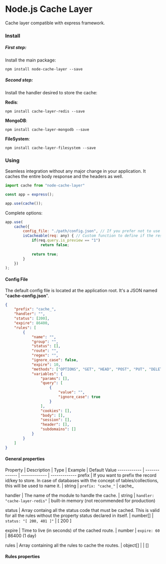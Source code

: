 # Node.js Cache Layer

Cache layer compatible with express framework. 

### Install

##### First step:
Install the main package:
```
npm install node-cache-layer --save
```

##### Second step:
Install the handler desired to store the cache:

**Redis**:
```
npm install cache-layer-redis --save
```

**MongoDB**:
```
npm install cache-layer-mongodb --save
```

**FileSystem**:
```
npm install cache-layer-filesystem --save
```


### Using

Seamless integration without any major change in your application.
It caches the entire body response and the headers as well.

```javascript
import cache from "node-cache-layer"

const app = express();

app.use(cache());
```

Complete options:

```javascript
app.use(
	cache({
		config_file: "./path/config.json", // If you prefer not to use the default location
		isCacheable(req: any) { // Custom function to define if the response can be cached
			if(req.query.is_preview == "1")
				return false;
			
			return true;
		}
	})
);
```

#### Config File

The default config file is located at the application root.
It's a JSON named "**cache-config.json**".

```json
{
	"prefix": "cache_",
	"handler": "",
	"status": [200],
	"expire": 86400,
	"rules": [
		{
			"name": "",
			"group": "",
			"status": [],
			"route": "",
			"regex": "",
			"ignore_case": false,
			"expire": 10,
			"methods": ["OPTIONS", "GET", "HEAD", "POST", "PUT", "DELETE", "TRACE", "CONNECT"],
			"variables": {
				"params": [],
				"query": [
					{
						"value": "",
						"ignore_case": true
					}
				],
				"cookies": [],
				"body": [],
				"session": [],
				"header": [],
				"subdomains": []
			}
		}
	]
}
```

#### General properties
Property | Description | Type | Example | Default Value
------------ | ------------- | ------------- | -------------
prefix | If you want to prefix the record id/key to store. In case of databases with the concept of tables/collections, this will be used to name it. | string | `prefix: "cache_"` | cache_

handler | The name of the module to handle the cache. | string | `handler: "cache-layer-redis"` | built-in memory (not recommended for production)

status | Array containg all the status code that must be cached. This is valid for all the rules without the property status declared in itself. | number[] | `status: "[ 200, 401 ]"` | [ 200 ]

expire | Time to live (in seconds) of the cached route. | number | `expire: 60` | 86400 (1 day)

rules | Array containing all the rules to cache the routes. | object[] |  | []

#### Rules properties